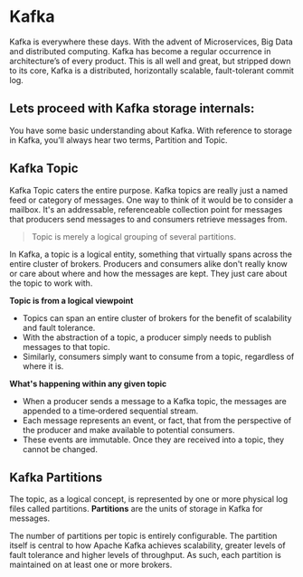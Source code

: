 # Kafka
Kafka is everywhere these days. With the advent of Microservices, Big Data and distributed computing. Kafka has become a regular occurrence in architecture’s of every product. This is all well and great, but stripped down to its core, Kafka is a distributed, horizontally scalable, fault-tolerant commit log.

## Lets proceed with Kafka storage internals:
You have some basic understanding about Kafka. With reference to storage in Kafka, you’ll always hear two terms, Partition and Topic.

 ## Kafka Topic
 Kafka Topic caters the entire purpose. Kafka topics are really just a named feed or category of messages. One way to think of it would be to consider a mailbox. It's an addressable, referenceable collection point for messages that producers send messages to and consumers retrieve messages from. 

> Topic is merely a logical grouping of several partitions.

In Kafka, a topic is a logical entity, something that virtually spans across the entire cluster of brokers. Producers and consumers alike don't really know or care about where and how the messages are kept. They just care about the topic to work with.

 **Topic is from a logical viewpoint**

 - Topics can span an entire cluster of brokers for the benefit of
   scalability and fault tolerance.
 - With the abstraction of a topic, a producer simply needs to publish
   messages to that topic.
 - Similarly, consumers simply want to consume from a topic, regardless
   of where it is.

**What's happening within any given topic**

 - When a producer sends a message to a Kafka topic, the messages are appended to a time‑ordered sequential stream.
 - Each message represents an event, or fact, that from the perspective of the producer and make available to potential consumers.
 - These events are immutable. Once they are received into a topic, they cannot be changed.

## Kafka Partitions

The topic, as a logical concept, is represented by one or more physical log files called partitions. **Partitions** are the units of storage in Kafka for messages.

The number of partitions per topic is entirely configurable. The partition itself is central to how Apache Kafka achieves scalability, greater levels of fault tolerance and higher levels of  throughput. As such, each partition is maintained on at least one or more brokers.

 
	 

<!--stackedit_data:
eyJoaXN0b3J5IjpbLTQ1ODYxNzMxMSwtMTY2MDU0OTM2OSwtMT
YzNDc1MzcxNSwxMTg1NTc3MDcwLC0yMDU0NDg2NjgxLC00NzA0
NTI2MDgsNjUwODk4MTgsLTIwODg3NDY2MTIsLTIwODg3NDY2MT
IsLTExNzE5Mjg0NSw5MzMzMDk3ODcsMTIxODQ3NjUwOSwtMTcz
ODQxNDAzLC04ODEwNDI1NjEsLTIwMTQzMjI4MzUsLTM3MzMyNz
U0NywyMzY5MTg0NDUsLTg1MTA4MDg1NSwtMTk3NTY4MTUzNCwt
MjAzNTgyMDM0Nl19
-->
